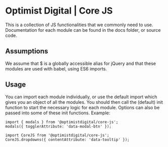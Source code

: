 # Optimist Digital | Core JS

This is a collection of JS functionalities that we commonly need to use. Documentation for each module can be found in the docs folder, or source code.

## Assumptions

We assume that $ is a globally accessible alias for jQuery and that these modules are used with babel, using ES6 imports.

## Usage

You can import each module individually, or use the default import which gives you an object of all the modules. You should then call the (default) init function to start the necessary logic for each module. Options can also be passed into some of these init functions. Example:

```
import { modals } from '@optimistdigital/core-js';
modals({ togglerAttribute: 'data-modal-btn' });

import CoreJS from '@optimistdigital/core-js';
CoreJS.dropdowns({ contentAttribute: 'data-tooltip' });
```
